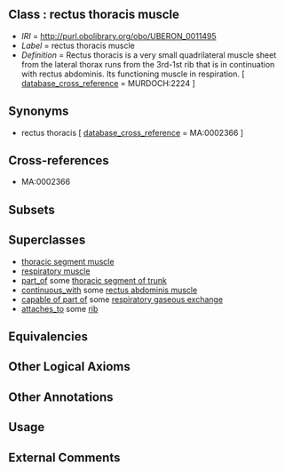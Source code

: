 
## Class : rectus thoracis muscle

 * *IRI* = http://purl.obolibrary.org/obo/UBERON_0011495
 * *Label* = rectus thoracis muscle
 * *Definition* = Rectus thoracis is a very small quadrilateral muscle sheet from the lateral thorax runs from the 3rd-1st rib that is in continuation with rectus abdominis. Its functioning muscle in respiration. [ [database_cross_reference](../../ef/oboInOwl#hasDbXref.md) = MURDOCH:2224 ]

## Synonyms

 * rectus thoracis [ [database_cross_reference](../../ef/oboInOwl#hasDbXref.md) = MA:0002366 ]

## Cross-references

 * MA:0002366

## Subsets


## Superclasses

 * [thoracic segment muscle](../../UBERON/30/UBERON_0003830.md)
 * [respiratory muscle](../../UBERON/98/UBERON_0014398.md)
 * [part_of](../../BFO/50/BFO_0000050.md) some [thoracic segment of trunk](../../UBERON/15/UBERON_0000915.md)
 * [continuous_with](../../FMA/72/FMA_85972.md) some [rectus abdominis muscle](../../UBERON/82/UBERON_0002382.md)
 * [capable of part of](../../RO/16/RO_0002216.md) some [respiratory gaseous exchange](../../GO/85/GO_0007585.md)
 * [attaches_to](../../RO/71/RO_0002371.md) some [rib](../../UBERON/28/UBERON_0002228.md)

## Equivalencies


## Other Logical Axioms


## Other Annotations


## Usage


## External Comments

